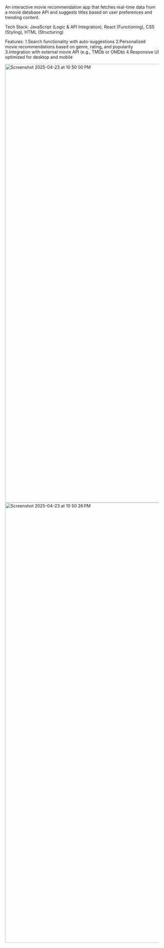 An interactive movie recommendation app that fetches real-time data from a movie database API and suggests titles based on user preferences and trending content.

Tech Stack: JavaScript (Logic & API Integration), React (Functioning), CSS (Styling), HTML (Structuring)

Features:
1.Search functionality with auto-suggestions
2.Personalized movie recommendations based on genre, rating, and popularity
3.Integration with external movie API (e.g., TMDb or OMDb)
4.Responsive UI optimized for desktop and mobile

<img width="1437" alt="Screenshot 2025-04-23 at 10 50 00 PM" src="https://github.com/user-attachments/assets/a518a2f7-5ff2-46bb-8f30-48c39f6de49a" />

<img width="1442" alt="Screenshot 2025-04-23 at 10 50 26 PM" src="https://github.com/user-attachments/assets/50a7b1cd-98e9-4645-85f6-99977d59b348" />
